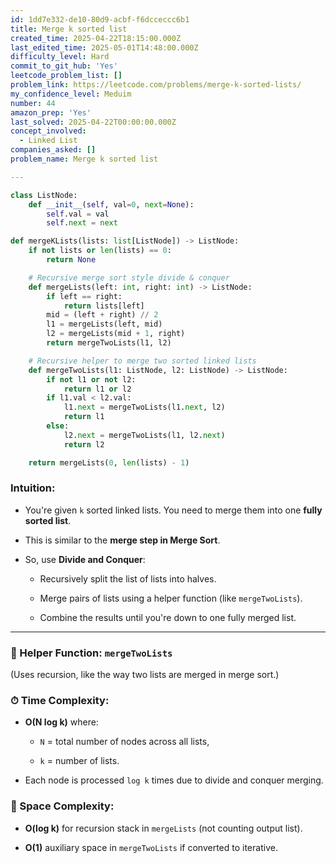 ```yaml
---
id: 1dd7e332-de10-80d9-acbf-f6dcceccc6b1
title: Merge k sorted list
created_time: 2025-04-22T18:15:00.000Z
last_edited_time: 2025-05-01T14:48:00.000Z
difficulty_level: Hard
commit_to_git_hub: 'Yes'
leetcode_problem_list: []
problem_link: https://leetcode.com/problems/merge-k-sorted-lists/
my_confidence_level: Meduim
number: 44
amazon_prep: 'Yes'
last_solved: 2025-04-22T00:00:00.000Z
concept_involved:
  - Linked List
companies_asked: []
problem_name: Merge k sorted list

---
```


```python
class ListNode:
    def __init__(self, val=0, next=None):
        self.val = val
        self.next = next

def mergeKLists(lists: list[ListNode]) -> ListNode:
    if not lists or len(lists) == 0:
        return None

    # Recursive merge sort style divide & conquer
    def mergeLists(left: int, right: int) -> ListNode:
        if left == right:
            return lists[left]
        mid = (left + right) // 2
        l1 = mergeLists(left, mid)
        l2 = mergeLists(mid + 1, right)
        return mergeTwoLists(l1, l2)

    # Recursive helper to merge two sorted linked lists
    def mergeTwoLists(l1: ListNode, l2: ListNode) -> ListNode:
        if not l1 or not l2:
            return l1 or l2
        if l1.val < l2.val:
            l1.next = mergeTwoLists(l1.next, l2)
            return l1
        else:
            l2.next = mergeTwoLists(l1, l2.next)
            return l2

    return mergeLists(0, len(lists) - 1)

```

### Intuition:

*   You're given `k` sorted linked lists. You need to merge them into one **fully sorted list**.

*   This is similar to the **merge step in Merge Sort**.

*   So, use **Divide and Conquer**:

    *   Recursively split the list of lists into halves.

    *   Merge pairs of lists using a helper function (like `mergeTwoLists`).

    *   Combine the results until you're down to one fully merged list.

***

### 🔧 Helper Function: `mergeTwoLists`

(Uses recursion, like the way two lists are merged in merge sort.)

### ⏱ Time Complexity:

*   **O(N log k)** where:

    *   `N` = total number of nodes across all lists,

    *   `k` = number of lists.

*   Each node is processed `log k` times due to divide and conquer merging.

### 🧠 Space Complexity:

*   **O(log k)** for recursion stack in `mergeLists` (not counting output list).

*   **O(1)** auxiliary space in `mergeTwoLists` if converted to iterative.
